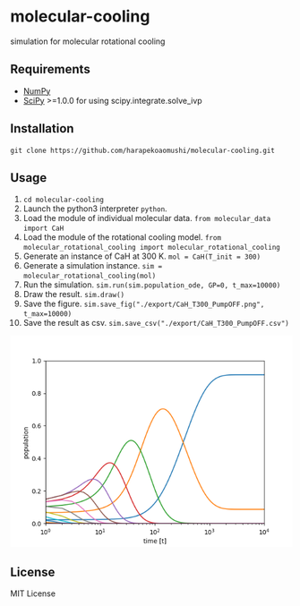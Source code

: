 # molecular-cooling
simulation for molecular rotational cooling

## Requirements
* [NumPy](https://numpy.org/)
* [SciPy](https://www.scipy.org/) >=1.0.0 for using scipy.integrate.solve_ivp

## Installation
```
git clone https://github.com/harapekoaomushi/molecular-cooling.git
```

## Usage
1. `cd molecular-cooling`
1. Launch the python3 interpreter `python`.
1. Load the module of individual molecular data. `from molecular_data import CaH`
1. Load the module of the rotational cooling model. `from molecular_rotational_cooling import molecular_rotational_cooling
`
1. Generate an instance of CaH at 300 K. `mol = CaH(T_init = 300)`
1. Generate a simulation instance. `sim = molecular_rotational_cooling(mol)`
1. Run the simulation. `sim.run(sim.population_ode, GP=0, t_max=10000)`
1. Draw the result. `sim.draw()`
1. Save the figure. `sim.save_fig("./export/CaH_T300_PumpOFF.png", t_max=10000)`
1. Save the result as csv. `sim.save_csv("./export/CaH_T300_PumpOFF.csv")`

![Result](https://github.com/harapekoaomushi/molecular-cooling/raw/master/export/CaH_T300_PumpOFF.png)

## License
MIT License
